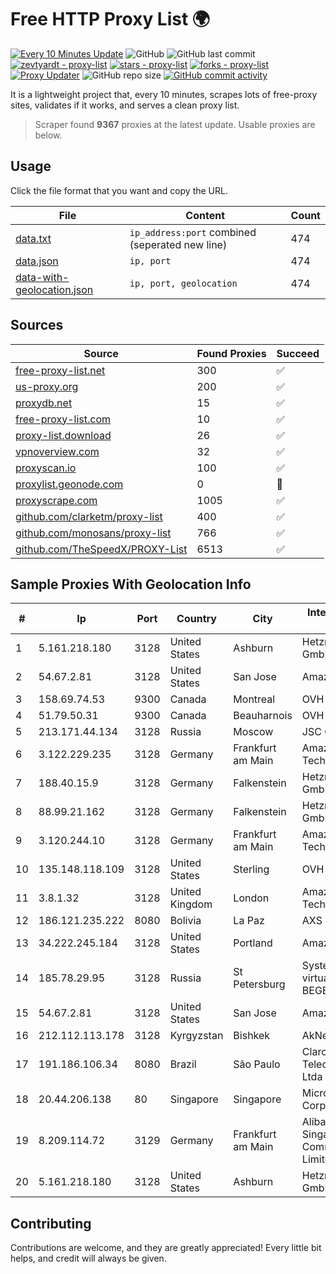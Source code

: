 
# Free HTTP Proxy List 🌍

[![Every 10 Minutes Update](https://github.com/mertguvencli/http-proxy-list/actions/workflows/main.yml/badge.svg?branch=main)](https://github.com/mertguvencli/http-proxy-list/actions/workflows/main.yml)
![GitHub](https://img.shields.io/github/license/mertguvencli/http-proxy-list)
![GitHub last commit](https://img.shields.io/github/last-commit/mertguvencli/http-proxy-list)
[![zevtyardt - proxy-list](https://img.shields.io/static/v1?label=zevtyardt&message=proxy-list&color=blue&logo=github)](https://github.com/zevtyardt/proxy-list "Go to GitHub repo")
[![stars - proxy-list](https://img.shields.io/github/stars/zevtyardt/proxy-list?style=social)](https://github.com/zevtyardt/proxy-list)
[![forks - proxy-list](https://img.shields.io/github/forks/zevtyardt/proxy-list?style=social)](https://github.com/zevtyardt/proxy-list)
[![Proxy Updater](https://github.com/zevtyardt/proxy-list/workflows/Proxy%20Updater/badge.svg)](https://github.com/zevtyardt/proxy-list/actions?query=workflow:"Proxy+Updater")
![GitHub repo size](https://img.shields.io/github/repo-size/zevtyardt/proxy-list)
[![GitHub commit activity](https://img.shields.io/github/commit-activity/m/zevtyardt/proxy-list?logo=commits)](https://github.com/zevtyardt/proxy-list/commits/main)

It is a lightweight project that, every 10 minutes, scrapes lots of free-proxy sites, validates if it works, and serves a clean proxy list.

> Scraper found **9367** proxies at the latest update. Usable proxies are below.

## Usage

Click the file format that you want and copy the URL.

|File|Content|Count|
|----|-------|-----|
|[data.txt](https://raw.githubusercontent.com/mertguvencli/http-proxy-list/main/proxy-list/data.txt)|`ip_address:port` combined (seperated new line)|474|
|[data.json](https://raw.githubusercontent.com/mertguvencli/http-proxy-list/main/proxy-list/data.json)|`ip, port`|474|
|[data-with-geolocation.json](https://raw.githubusercontent.com/mertguvencli/http-proxy-list/main/proxy-list/data-with-geolocation.json)|`ip, port, geolocation`|474|

## Sources

|Source|Found Proxies|Succeed|
|------|-------------|-------|
|[free-proxy-list.net](https://free-proxy-list.net)|300|✅|
|[us-proxy.org](https://www.us-proxy.org)|200|✅|
|[proxydb.net](http://proxydb.net)|15|✅|
|[free-proxy-list.com](https://free-proxy-list.com/?page=&port=&type%5B%5D=http&type%5B%5D=https&up_time=0&search=Search)|10|✅|
|[proxy-list.download](https://www.proxy-list.download/HTTP)|26|✅|
|[vpnoverview.com](https://vpnoverview.com/privacy/anonymous-browsing/free-proxy-servers)|32|✅|
|[proxyscan.io](https://www.proxyscan.io)|100|✅|
|[proxylist.geonode.com](https://proxylist.geonode.com/api/proxy-list?limit=300&page=1&sort_by=lastChecked&sort_type=desc&protocols=http,https)|0|🚫|
|[proxyscrape.com](https://api.proxyscrape.com/v2/?request=displayproxies&protocol=http&timeout=10000&country=all&ssl=all&anonymity=all)|1005|✅|
|[github.com/clarketm/proxy-list](https://raw.githubusercontent.com/clarketm/proxy-list/master/proxy-list-raw.txt)|400|✅|
|[github.com/monosans/proxy-list](https://raw.githubusercontent.com/monosans/proxy-list/main/proxies/http.txt)|766|✅|
|[github.com/TheSpeedX/PROXY-List](https://raw.githubusercontent.com/TheSpeedX/PROXY-List/master/http.txt)|6513|✅|


## Sample Proxies With Geolocation Info

|#|Ip|Port|Country|City|Internet Service Provider|
|-|--|----|-------|----|-------------------------|
|1|5.161.218.180|3128|United States|Ashburn|Hetzner Online GmbH|
|2|54.67.2.81|3128|United States|San Jose|Amazon.com, Inc.|
|3|158.69.74.53|9300|Canada|Montreal|OVH SAS|
|4|51.79.50.31|9300|Canada|Beauharnois|OVH SAS|
|5|213.171.44.134|3128|Russia|Moscow|JSC Comcor|
|6|3.122.229.235|3128|Germany|Frankfurt am Main|Amazon Technologies Inc.|
|7|188.40.15.9|3128|Germany|Falkenstein|Hetzner Online GmbH|
|8|88.99.21.162|3128|Germany|Falkenstein|Hetzner Online GmbH|
|9|3.120.244.10|3128|Germany|Frankfurt am Main|Amazon Technologies Inc.|
|10|135.148.118.109|3128|United States|Sterling|OVH US LLC|
|11|3.8.1.32|3128|United Kingdom|London|Amazon Technologies Inc.|
|12|186.121.235.222|8080|Bolivia|La Paz|AXS Bolivia S. A.|
|13|34.222.245.184|3128|United States|Portland|Amazon.com, Inc.|
|14|185.78.29.95|3128|Russia|St Petersburg|System servers virtual hosting BEGET.RU|
|15|54.67.2.81|3128|United States|San Jose|Amazon.com, Inc.|
|16|212.112.113.178|3128|Kyrgyzstan|Bishkek|AkNet|
|17|191.186.106.34|8080|Brazil|São Paulo|Claro NXT Telecomunicacoes Ltda|
|18|20.44.206.138|80|Singapore|Singapore|Microsoft Corporation|
|19|8.209.114.72|3129|Germany|Frankfurt am Main|Alibaba.com Singapore E-Commerce Private Limited|
|20|5.161.218.180|3128|United States|Ashburn|Hetzner Online GmbH|



## Contributing

Contributions are welcome, and they are greatly appreciated! Every
little bit helps, and credit will always be given.


